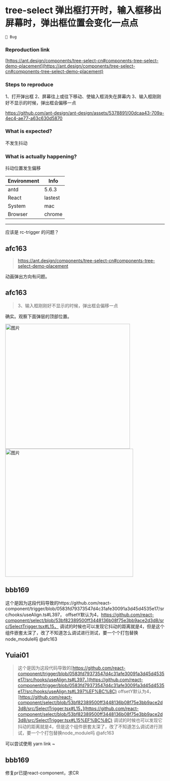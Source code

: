 # tree-select 弹出框打开时，输入框移出屏幕时，弹出框位置会变化一点点

`🐛 Bug`

### Reproduction link

[https://ant.design/components/tree-select-cn#components-tree-select-demo-placement](https://ant.design/components/tree-select-cn#components-tree-select-demo-placement)

### Steps to reproduce

1、打开弹出框
2、屏幕往上或往下移动、使输入框消失在屏幕内
3、输入框刚刚好不显示的时候，弹出框会偏移一点

https://github.com/ant-design/ant-design/assets/5378891/00dcaa43-709a-4ec4-ae77-a63c630d5870

### What is expected?

不发生抖动

### What is actually happening?

抖动位置发生偏移

| Environment | Info    |
| ----------- | ------- |
| antd        | 5.6.3   |
| React       | lastest |
| System      | mac     |
| Browser     | chrome  |

---

应该是 rc-trigger 的问题？

<!-- generated by ant-design-issue-helper. DO NOT REMOVE -->

## afc163

> https://ant.design/components/tree-select-cn#components-tree-select-demo-placement

动画弹出方向有问题。

## afc163

> 3、输入框刚刚好不显示的时候，弹出框会偏移一点

确实。观察下面弹层的顶部位置。

<img width="394" alt="图片" src="https://github.com/ant-design/ant-design/assets/507615/a8d97426-4adc-4018-a95a-9ebebf7c361c">

<img width="404" alt="图片" src="https://github.com/ant-design/ant-design/assets/507615/36ce62e2-803b-4ed2-98f3-f772e6f74d77">

## bbb169

这个是因为这段代码导致的https://github.com/react-component/trigger/blob/0583fd79373547d4c31afe30091a3d45d4535e17/src/hooks/useAlign.ts#L397，
offsetY默认为4，https://github.com/react-component/select/blob/53bf82389500ff3448136b08f75e3bb9ace2d3d8/src/SelectTrigger.tsx#L15，
调试的时候也可以发现它抖动的距离就是4，但是这个组件嵌套太深了，改了不知道怎么调试进行测试，要一个个打包替换node_module吗 @afc163

## Yuiai01

> 这个是因为这段代码导致的[https://github.com/react-component/trigger/blob/0583fd79373547d4c31afe30091a3d45d4535e17/src/hooks/useAlign.ts#L397，](https://github.com/react-component/trigger/blob/0583fd79373547d4c31afe30091a3d45d4535e17/src/hooks/useAlign.ts#L397%EF%BC%8C) offsetY默认为4，[https://github.com/react-component/select/blob/53bf82389500ff3448136b08f75e3bb9ace2d3d8/src/SelectTrigger.tsx#L15，](https://github.com/react-component/select/blob/53bf82389500ff3448136b08f75e3bb9ace2d3d8/src/SelectTrigger.tsx#L15%EF%BC%8C) 调试的时候也可以发现它抖动的距离就是4，但是这个组件嵌套太深了，改了不知道怎么调试进行测试，要一个个打包替换node_module吗 @afc163

可以尝试使用 yarn link ~

## bbb169

修复pr已提react-component，求CR
